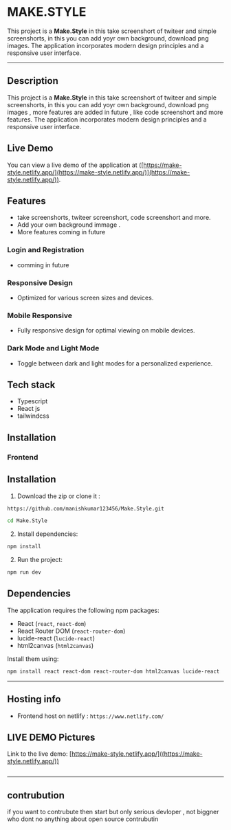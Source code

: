 


# MAKE.STYLE 

This project is a **Make.Style** in this take screenshort of twiteer and  simple screenshorts, in this you can add yoyr own background, download png images. The application incorporates modern design principles and a responsive user interface.

---

## Description

This project is a **Make.Style** in this take screenshort of twiteer and  simple screenshorts, in this you can add yoyr own background, download png images , more features are  added in future , like code screenshort and more features. The application incorporates modern design principles and a responsive user interface.
## Live Demo

You can view a live demo of the application at ([https://make-style.netlify.app/](https://make-style.netlify.app/)](https://make-style.netlify.app/)).


## Features

- take screenshorts, twiteer screenshort, code screenshort and more.
- Add your own background immage .
- More features coming in future

### Login and Registration
- comming in future

### Responsive Design
- Optimized for various screen sizes and devices.



### Mobile Responsive
- Fully responsive design for optimal viewing on mobile devices.


### Dark Mode and Light Mode
- Toggle between dark and light modes for a personalized experience.

## Tech stack
- Typescript
- React js
- tailwindcss
  

## Installation


### Frontend
## Installation

1. Download the zip or clone it :
```bash
https://github.com/manishkumar123456/Make.Style.git

cd Make.Style
```

2. Install dependencies:
```bash
npm install
```

2. Run the project:
```bash
npm run dev
```

## Dependencies

The application requires the following npm packages:

- React (`react`, `react-dom`)
- React Router DOM (`react-router-dom`)
- lucide-react (`lucide-react`)
- html2canvas (`html2canvas`)


Install them using:
```bash
npm install react react-dom react-router-dom html2canvas lucide-react
```

---

## Hosting info

- Frontend host on netlify : ```https://www.netlify.com/```

## LIVE DEMO Pictures
Link to the live demo: [https://make-style.netlify.app/]((https://make-style.netlify.app/))

```

```

---

## contrubution

if you want to contrubute  then start  but only serious devloper ,  not biggner who dont no anything about open source contrubutin 



